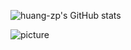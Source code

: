 ![huang-zp's GitHub stats](https://github-readme-stats.vercel.app/api?username=huang-zp&show_icons=true&theme=calm)



![picture](https://raw.githubusercontent.com/saadeghi/saadeghi/master/dino.gif)
